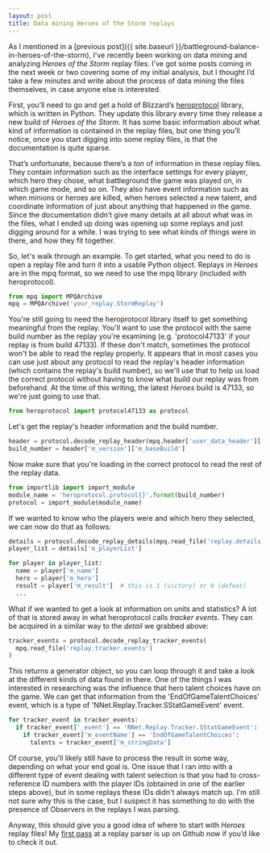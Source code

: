```yaml
---
layout: post
title: Data mining Heroes of the Storm replays
---
```


As I mentioned in a [previous post]({{ site.baseurl }}/battleground-balance-in-heroes-of-the-storm), I’ve recently been working on data mining and analyzing *Heroes of the Storm* replay files. I’ve got some posts coming in the next week or two covering some of my initial analysis, but I thought I’d take a few minutes and write about the process of data mining the files themselves, in case anyone else is interested.

First, you’ll need to go and get a hold of Blizzard’s [heroprotocol](https://github.com/Blizzard/heroprotocol) library, which is written in Python. They update this library every time they release a new build of *Heroes of the Storm*. It has some basic information about what kind of information is contained in the replay files, but one thing you’ll notice, once you start digging into some replay files, is that the documentation is quite sparse. 

That’s unfortunate, because there’s a *ton* of information in these replay files. They contain information such as the interface settings for every player, which hero they chose, what battleground the game was played on, in which game mode, and so on. They also have event information such as when minions or heroes are killed, when heroes selected a new talent, and coordinate information of just about anything that happened in the game. Since the documentation didn’t give many details at all about what was in the files, what I ended up doing was opening up some replays and just digging around for a while. I was trying to see what kinds of things were in there, and how they fit together.

So, let's walk through an example. To get started, what you need to do is open a replay file and turn it into a usable Python object. Replays in *Heroes* are in the mpq format, so we need to use the mpq library (included with heroprotocol).

```python
from mpq import MPQArchive
mpq = MPQArchive('your_replay.StormReplay')
```

You're still going to need the heroprotocol library itself to get something meaningful from the replay. You'll want to use the protocol with the same build number as the replay you're examining (e.g. 'protocol47133' if your replay is from build 47133). If these don't match, sometimes the protocol won't be able to read the replay properly. It appears that in most cases you can use just about any protocol to read the replay's header information (which contains the replay's build number), so we'll use that to help us load the correct protocol without having to know what build our replay was from beforehand.  At the time of this writing, the latest *Heroes* build is 47133, so we're just going to use that.

```python
from heroprotocol import protocol47133 as protocol
```

Let's get the replay's header information and the build number.

```python
header = protocol.decode_replay_header(mpq.header['user_data_header']['content'])
build_number = header['m_version']['m_baseBuild']
```

Now make sure that you're loading in the correct protocol to read the rest of the replay data.

```python
from importlib import import_module
module_name = 'heroprotocol.protocol{}'.format(build_number)
protocol = import_module(module_name)
```

If we wanted to know who the players were and which hero they selected, we can now do that as follows:

```python
details = protocol.decode_replay_details(mpq.read_file('replay.details'))
player_list = details['m_playerList']

for player in player_list:
  name = player['m_name']
  hero = player['m_hero']
  result = player['m_result']  # this is 1 (victory) or 0 (defeat)
  ...
```

What if we wanted to get a look at information on units and statistics? A lot of that is stored away in what heroprotocol calls *tracker events*. They can be acquired in a similar way to the *detail* we grabbed above:

```python
tracker_events = protocol.decode_replay_tracker_events(
  mpq.read_file('replay.tracker.events')
)
```

This returns a generator object, so you can loop through it and take a look at the different kinds of data found in there. One of the things I was interested in researching was the influence that hero talent choices have on the game. We can get that information from the 'EndOfGameTalentChoices' event, which is a type of 'NNet.Replay.Tracker.SStatGameEvent' event.

```python
for tracker_event in tracker_events:
  if tracker_event['_event'] == 'NNet.Replay.Tracker.SStatGameEvent':
    if tracker_event['m_eventName'] == 'EndOfGameTalentChoices':
      talents = tracker_event['m_stringData']
```

Of course, you'll likely still have to process the result in some way, depending on what your end goal is. One issue that I ran into with a different type of event dealing with talent selection is that you had to cross-reference ID numbers with the player IDs (obtained in one of the earlier steps above), but in some replays these IDs didn't always match up. I'm still not sure why this is the case, but I suspect it has something to do with the presence of Observers in the replays I was parsing.

Anyway, this should give you a good idea of where to start with *Heroes* replay files! My [first pass](https://github.com/tommyhall/hotsparser) at a replay parser is up on Github now if you’d like to check it out.
